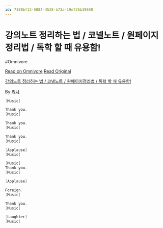 ```yaml
---
id: 7180bf13-0884-4528-b73a-19e735b39808
---
```


# 강의노트 정리하는 법 / 코넬노트 / 원페이지정리법 / 독학 할 때 유용함!
#Omnivore
 
[Read on Omnivore](https://omnivore.app/me/https-youtube-com-watch-v-dc-0-go-gmp-5-cw-191430bbb4b)
[Read Original](https://youtube.com/watch?v=Dc0GoGmp5Cw)
 
[강의노트 정리하는 법 / 코넬노트 / 원페이지정리법 / 독학 할 때 유용함!](https://youtube.com/watch?v=Dc0GoGmp5Cw)

By [켜나](https://www.youtube.com/@kyeonaaa)

```cs
[Music]  

Thank you.  
[Music]  

Thank you.  
[Music]  

Thank you.  
[Music]  

[Applause]  
[Music]  

[Music]  
Thank you.  
[Music]  

[Applause]  

Foreign.  
[Music]  

Thank you.  
[Music]  

[Laughter]  
[Music]  

```